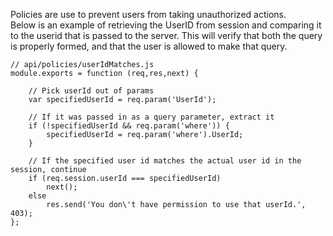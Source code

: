 Policies are use to prevent users from taking unauthorized actions.  
Below is an example of retrieving the UserID from session and comparing it to the userid that is passed to the server.  This will verify that both the query is properly formed, and that the user is allowed to make that query.

```
// api/policies/userIdMatches.js
module.exports = function (req,res,next) {

    // Pick userId out of params
    var specifiedUserId = req.param('UserId');
    
    // If it was passed in as a query parameter, extract it
    if (!specifiedUserId && req.param('where')) {
        specifiedUserId = req.param('where').UserId;
    }

    // If the specified user id matches the actual user id in the session, continue
    if (req.session.userId === specifiedUserId)
        next();
    else
        res.send('You don\'t have permission to use that userId.', 403);
};
```
